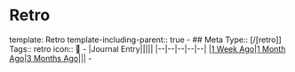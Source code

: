 # Retro
template: Retro
template-including-parent:: true
	- ## Meta
	  Type:: [/[retro]]
	  Tags:: retro
	  icon:: 📅
		- |Journal Entry|||||
		  |--|--|--|--|--|
		  |[1 Week Ago](<%1 Week Ago%>)|[1 Month Ago](<%4 Weeks Ago%>)|[3 Months Ago](<%12 Weeks Ago%>)|||
		-